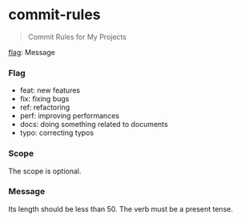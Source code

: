 # commit-rules
> Commit Rules for My Projects

[flag](scope): Message

### Flag

- feat: new features
- fix: fixing bugs
- ref: refactoring
- perf: improving performances
- docs: doing something related to documents
- typo: correcting typos

### Scope

The scope is optional.

### Message

Its length should be less than 50.
The verb must be a present tense.
